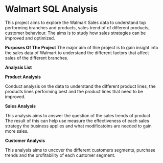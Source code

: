 # Walmart SQL Analysis

This project aims to explore the Walmart Sales data to understand top performing branches and products, sales trend of of different products, customer behaviour. The aims is to study how sales strategies can be improved and optimized.

**Purposes Of The Project**
The major aim of thie project is to gain insight into the sales data of Walmart to understand the different factors that affect sales of the different branches.

**Analysis List**

**Product Analysis**

Conduct analysis on the data to understand the different product lines, the products lines performing best and the product lines that need to be improved.

**Sales Analysis**

This analysis aims to answer the question of the sales trends of product. The result of this can help use measure the effectiveness of each sales strategy the business applies and what modificatoins are needed to gain more sales.

**Customer Analysis**

This analysis aims to uncover the different customers segments, purchase trends and the profitability of each customer segment.
